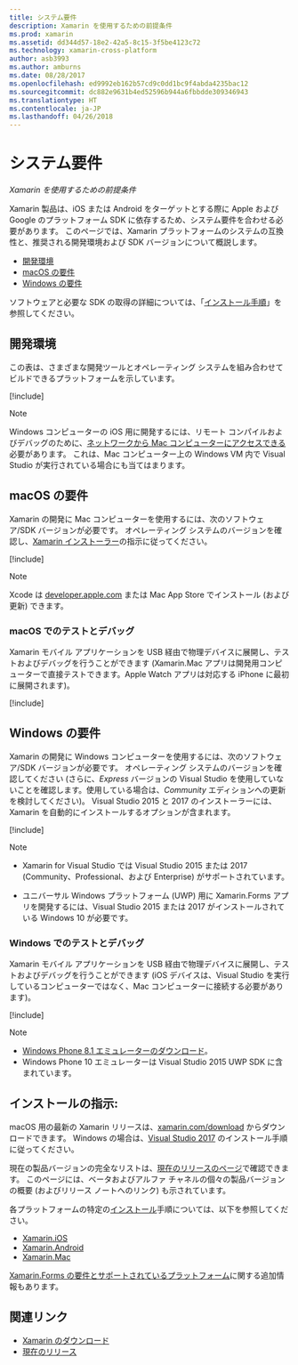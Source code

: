 ```yaml
---
title: システム要件
description: Xamarin を使用するための前提条件
ms.prod: xamarin
ms.assetid: dd344d57-18e2-42a5-8c15-3f5be4123c72
ms.technology: xamarin-cross-platform
author: asb3993
ms.author: amburns
ms.date: 08/28/2017
ms.openlocfilehash: ed9992eb162b57cd9c0dd1bc9f4abda4235bac12
ms.sourcegitcommit: dc882e9631b4ed52596b944a6fbbdde309346943
ms.translationtype: HT
ms.contentlocale: ja-JP
ms.lasthandoff: 04/26/2018
---
```

# <a name="system-requirements"></a>システム要件

_Xamarin を使用するための前提条件_

Xamarin 製品は、iOS または Android をターゲットとする際に Apple および Google のプラットフォーム SDK に依存するため、システム要件を合わせる必要があります。 このページでは、Xamarin プラットフォームのシステムの互換性と、推奨される開発環境および SDK バージョンについて概説します。

- [開発環境](#devenv)
- [macOS の要件](#mac)
- [Windows の要件](#windows)

ソフトウェアと必要な SDK の取得の詳細については、「[インストール手順](#install)」を参照してください。

<a name="devenv" />

## <a name="development-environments"></a>開発環境

この表は、さまざまな開発ツールとオペレーティング システムを組み合わせてビルドできるプラットフォームを示しています。

[!include[](~/cross-platform/includes/development-environment.md)]


> [!NOTE]
> Windows コンピューターの iOS 用に開発するには、リモート コンパイルおよびデバッグのために、[ネットワークから Mac コンピューターにアクセスできる](~/ios/get-started/installation/windows/connecting-to-mac/index.md)必要があります。 これは、Mac コンピューター上の Windows VM 内で Visual Studio が実行されている場合にも当てはまります。

<a name="mac" />

## <a name="macos-requirements"></a>macOS の要件

Xamarin の開発に Mac コンピューターを使用するには、次のソフトウェア/SDK バージョンが必要です。 オペレーティング システムのバージョンを確認し、[Xamarin インストーラー](#install)の指示に従ってください。

[!include[](~/cross-platform/includes/macos-requirements.md)]

> [!NOTE]
> Xcode は [developer.apple.com](https://developer.apple.com/xcode/download/) または Mac App Store でインストール (および更新) できます。

### <a name="testing--debugging-on-macos"></a>macOS でのテストとデバッグ

Xamarin モバイル アプリケーションを USB 経由で物理デバイスに展開し、テストおよびデバッグを行うことができます (Xamarin.Mac アプリは開発用コンピューターで直接テストできます。Apple Watch アプリは対応する iPhone に最初に展開されます)。

[!include[](~/cross-platform/includes/macos-testing.md)]


<a name="windows" />

## <a name="windows-requirements"></a>Windows の要件

Xamarin の開発に Windows コンピューターを使用するには、次のソフトウェア/SDK バージョンが必要です。
オペレーティング システムのバージョンを確認してください (さらに、*Express* バージョンの Visual Studio を使用していないことを確認します。使用している場合は、*Community* エディションへの更新を検討してください)。
Visual Studio 2015 と 2017 のインストーラーには、Xamarin を自動的にインストールするオプションが含まれます。

[!include[](~/cross-platform/includes/windows-requirements.md)]


> [!NOTE]
>
>* Xamarin for Visual Studio では Visual Studio 2015 または 2017 (Community、Professional、および Enterprise) がサポートされています。
>
>* ユニバーサル Windows プラットフォーム (UWP) 用に Xamarin.Forms アプリを開発するには、Visual Studio 2015 または 2017 がインストールされている Windows 10 が必要です。


### <a name="testing--debugging-on-windows"></a>Windows でのテストとデバッグ

Xamarin モバイル アプリケーションを USB 経由で物理デバイスに展開し、テストおよびデバッグを行うことができます (iOS デバイスは、Visual Studio を実行しているコンピューターではなく、Mac コンピューターに接続する必要があります)。

[!include[](~/cross-platform/includes/windows-testing.md)]


> [!NOTE]
>
>* [Windows Phone 8.1 エミュレーターのダウンロード](https://www.microsoft.com/download/details.aspx?id=43719)。
>* Windows Phone 10 エミュレーターは Visual Studio 2015 UWP SDK に含まれています。

<a name="install" />

## <a name="installation-instructions"></a>インストールの指示:

macOS 用の最新の Xamarin リリースは、[xamarin.com/download](http://xamarin.com/download) からダウンロードできます。 Windows の場合は、[Visual Studio 2017](https://docs.microsoft.com/visualstudio/install/install-visual-studio) のインストール手順に従ってください。

現在の製品バージョンの完全なリストは、[現在のリリースのページ](http://developer.xamarin.com/releases/current/)で確認できます。 このページには、ベータおよびアルファ チャネルの個々の製品バージョンの概要 (およびリリース ノートへのリンク) も示されています。

各プラットフォームの特定の[インストール](~/cross-platform/get-started/installation/index.md)手順については、以下を参照してください。

- [Xamarin.iOS](~/ios/get-started/installation/index.md)
- [Xamarin.Android](~/android/get-started/installation/index.md)
- [Xamarin.Mac](~/mac/get-started/installation.md)

[Xamarin.Forms の要件とサポートされているプラットフォーム](~/xamarin-forms/get-started/installation.md)に関する追加情報もあります。


## <a name="related-links"></a>関連リンク

- [Xamarin のダウンロード](https://xamarin.com/download/)
- [現在のリリース](https://developer.xamarin.com/releases/current/)
